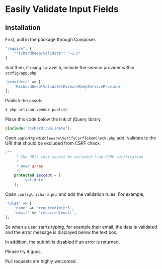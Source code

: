 # Easily Validate Input Fields

## Installation

First, pull in the package through Composer.

```js
"require": {
    "richardkeep/validate": "~1.0"
}
```

And then, if using Laravel 5, include the service provider within `config/app.php`.

```php
'providers' => [
    'RichardKeep\Validate\RichardKeepServiceProvider'
];
```

Publish the assets

```js
$ php artisan vendor:publish
```

Place this code below the link of jQuery library

```php
@include('richard::validate');
```

Open `app\Http\Middleware\VerifyCsrfTokenCheck.php` add `validate to the URI that should be excluded from CSRF check
```php
/**
     * The URIs that should be excluded from CSRF verification.
     *
     * @var array
     */
    protected $except = [
        'validate'
    ];
```

Open `config\richard.php` and add the validation rules. For example,

```php
'rules' => [
    'name' => 'required|min:5',
    'email' => 'required|email', 
];
```

So when a user starts typing, for example their email, the data is validated and the error message is displayed below the text box. 

In addition, the submit is disabled if an error is returned.

Please try it guys. 

Pull requests are highly welcomed. 
